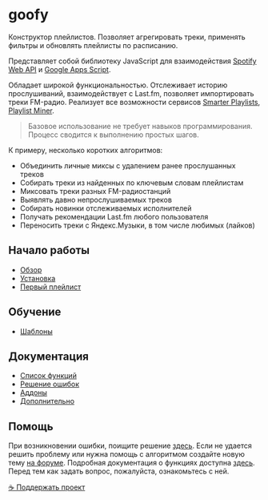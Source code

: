 # goofy 

Конструктор плейлистов. Позволяет агрегировать треки, применять фильтры и обновлять плейлисты по расписанию.

Представляет собой библиотеку JavaScript для взаимодействия [Spotify Web API](https://developer.spotify.com/documentation/web-api/) и [Google Apps Script](https://developers.google.com/apps-script). 

Обладает широкой функциональностью. Отслеживает историю прослушиваний, взаимодействует с Last.fm, позволяет импортировать треки FM-радио. Реализует все возможности сервисов [Smarter Playlists](http://smarterplaylists.playlistmachinery.com/about.html), [Playlist Miner](http://playlistminer.playlistmachinery.com/).

> Базовое использование не требует навыков программирования. Процесс сводится к выполнению простых шагов.

К примеру, несколько коротких алгоритмов:
- Объединить личные миксы с удалением ранее прослушанных треков
- Собирать треки из найденных по ключевым словам плейлистам
- Миксовать треки разных FM-радиостанций
- Выявлять давно непрослушиваемых треков
- Собирать новинки отслеживаемых исполнителей
- Получать рекомендации Last.fm любого пользователя
- Переносить треки с Яндекс.Музыки, в том числе любимых (лайков)

## Начало работы
- [Обзор](https://chimildic.github.io/goofy/#/overview)
- [Установка](https://chimildic.github.io/goofy/#/install)
- [Первый плейлист](https://chimildic.github.io/goofy/#/first-playlist)

## Обучение
- [Шаблоны](https://chimildic.github.io/goofy/#/template)

## Документация
- [Список функций](https://chimildic.github.io/goofy/#/func)
- [Решение ошибок](https://chimildic.github.io/goofy/#/errors)
- [Аддоны](https://github.com/Chimildic/goofy/tree/main/addons)
- [Дополнительно](https://chimildic.github.io/goofy/#/guide)

## Помощь

При возникновении ошибки, поищите решение [здесь](https://chimildic.github.io/goofy/#/errors). Если не удается решить проблему или нужна помощь с алгоритмом создайте новую тему [на форуме](https://github.com/Chimildic/goofy/discussions).
Подробная документация о функциях доступна [здесь](https://chimildic.github.io/goofy/#/func). Перед тем как задать вопрос, пожалуйста, ознакомьтесь с ней.

[☕ Поддержать проект](https://yoomoney.ru/to/410014208620686)
